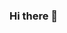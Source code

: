 ### Hi there 👋

<!--
**MRALYTICS/MRALYTICS** is a ✨ _special_ ✨ repository because its `README.md` (this file) appears on your GitHub profile.

Here are some ideas to get you started:

- 🔭 I’m currently working on building my tecnical skill in data analysis?data science
- 🌱 I’m currently learning data analysis in the N30days of learning
- 👯 I’m looking to collaborate on everything data
- 🤔 I’m looking for help with breaking tecnical skill
- 💬 Ask me about my learning journey
- 📫 How to reach me https://twitter.com/AdetayoMatthew
- 😄 Pronouns: he/him/his
- ⚡ Fun fact: i just completed google data analytics certification
-->
